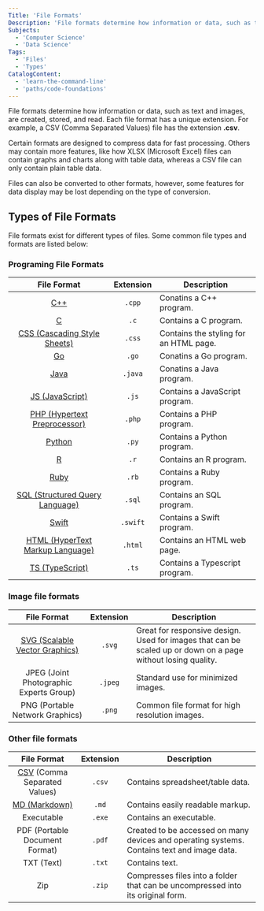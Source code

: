 ```yaml
---
Title: 'File Formats'
Description: 'File formats determine how information or data, such as text and images, are created, stored, and read.'
Subjects:
  - 'Computer Science'
  - 'Data Science'
Tags:
  - 'Files'
  - 'Types'
CatalogContent:
  - 'learn-the-command-line'
  - 'paths/code-foundations'
---
```


File formats determine how information or data, such as text and images, are created, stored, and read. Each file format has a unique extension. For example, a CSV (Comma Separated Values) file has the extension **.csv**.

Certain formats are designed to compress data for fast processing. Others may contain more features, like how XLSX (Microsoft Excel) files can contain graphs and charts along with table data, whereas a CSV file can only contain plain table data.

Files can also be converted to other formats, however, some features for data display may be lost depending on the type of conversion.

## Types of File Formats

File formats exist for different types of files. Some common file types and formats are listed below:

### Programing File Formats

|                                    File Format                                    | Extension | Description                            |
| :-------------------------------------------------------------------------------: | :-------: | -------------------------------------- |
|               [C++](https://www.codecademy.com/resources/docs/cpp)                |  `.cpp`   | Conatins a C++ program.                |
|                 [C](https://www.codecademy.com/resources/docs/c)                  |   `.c`    | Contains a C program.                  |
|   [CSS (Cascading Style Sheets)](https://www.codecademy.com/resources/docs/css)    |  `.css`   | Contains the styling for an HTML page. |
|                [Go](https://www.codecademy.com/resources/docs/go)                 |   `.go`   | Conatins a Go program.                 |
|              [Java](https://www.codecademy.com/resources/docs/java)               |  `.java`  | Conatins a Java program.               |
|      [JS (JavaScript)](https://www.codecademy.com/resources/docs/javascript)      |   `.js`   | Contains a JavaScript program.         |
|   [PHP (Hypertext Preprocessor)](https://www.codecademy.com/resources/docs/php)   |  `.php`   | Contains a PHP program.                |
|            [Python](https://www.codecademy.com/resources/docs/python)             |   `.py`   | Contains a Python program.             |
|                 [R](https://www.codecademy.com/resources/docs/r)                  |   `.r`    | Contains an R program.                 |
|              [Ruby](https://www.codecademy.com/resources/docs/ruby)               |   `.rb`   | Contains a Ruby program.               |
| [SQL (Structured Query Language)](https://www.codecademy.com/resources/docs/sql)  |  `.sql`   | Contains an SQL program.               |
|             [Swift](https://www.codecademy.com/resources/docs/swift)              | `.swift`  | Contains a Swift program.              |
| [HTML (HyperText Markup Language)](https://www.codecademy.com/resources/docs/html) |  `.html`  | Contains an HTML web page.             |
|      [TS (TypeScript)](https://www.codecademy.com/resources/docs/typescript)      |   `.ts`   | Contains a Typescript program.         |

### Image file formats

|                                       File Format                                       | Extension | Description                                                                                                  |
| :-------------------------------------------------------------------------------------: | :-------: | ------------------------------------------------------------------------------------------------------------ |
| [SVG (Scalable Vector Graphics)](https://www.codecademy.com/resources/docs/general/svg) |  `.svg`   | Great for responsive design. Used for images that can be scaled up or down on a page without losing quality. |
|                         JPEG (Joint Photographic Experts Group)                         |  `.jpeg`  | Standard use for minimized images.                                                                           |
|                             PNG (Portable Network Graphics)                             |  `.png`   | Common file format for high resolution images.                                                               |

### Other file formats

|                                      File Format                                      | Extension | Description                                                                                 |
| :-----------------------------------------------------------------------------------: | :-------: | ------------------------------------------------------------------------------------------- |
| [CSV](https://www.codecademy.com/resources/docs/general/csv) (Comma Separated Values) |  `.csv`   | Contains spreadsheet/table data.                                                            |
|          [MD (Markdown)](https://www.codecademy.com/resources/docs/markdown)          |   `.md`   | Contains easily readable markup.                                                            |
|                                      Executable                                       |  `.exe`   | Contains an executable.                                                                     |
|                            PDF (Portable Document Format)                             |  `.pdf`   | Created to be accessed on many devices and operating systems. Contains text and image data. |
|                                      TXT (Text)                                       |  `.txt`   | Contains text.                                                                              |
|                                          Zip                                          |  `.zip`   | Compresses files into a folder that can be uncompressed into its original form.             |
